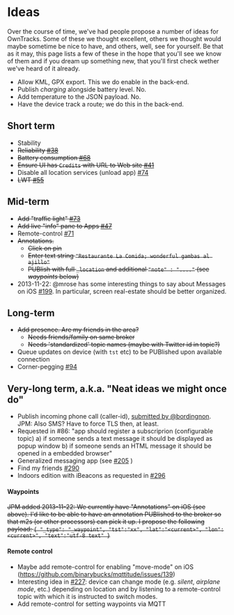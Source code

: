# Ideas

Over the course of time, we've had people propose a number of ideas for OwnTracks. Some of these we thought excellent, others we thought would maybe sometime be nice to have, and others, well, see for yourself. Be that as it may, this page lists a few of these in the hope that you'll see we know of them and if you dream up something new, that you'll first check wether we've heard of it already.

* Allow KML, GPX export. This we do enable in the back-end.
* Publish _charging_ alongside battery level. No.
* Add temperature to the JSON payload. No.
* Have the device track a route; we do this in the back-end.


## Short term

* Stability
* <del>Reliability [#38](https://github.com/binarybucks/mqttitude/issues/38)</del>
* <del>Battery consumption [#68](https://github.com/binarybucks/mqttitude/issues/68)</del>
* <del>Ensure UI has `Credits` with URL to Web site [#41](https://github.com/binarybucks/mqttitude/issues/41)</del>
* Disable all location services (unload app) [#74](https://github.com/binarybucks/mqttitude/issues/74)
* <del>LWT [#55](https://github.com/binarybucks/mqttitude/issues/55)</del>

## Mid-term

* <del>Add "traffic light" [#73](https://github.com/binarybucks/mqttitude/issues/73)</del>
* <del>Add live "info" pane to Apps [#47](https://github.com/binarybucks/mqttitude/issues/47)</del>
* Remote-control [#71](https://github.com/binarybucks/mqttitude/issues/71)
* <del>Annotations.</del>
  * <del>Click on pin</del>
  * <del>Enter text string `"Restaurante La Comida; wonderful gambas al ajillo"`</del>
  * <del>PUBlish with full `_location` and additional `"note" : "...."` (see _waypoints_ below)</del>
* 2013-11-22: @mrose has some interesting things to say about Messages on iOS [#199](https://github.com/binarybucks/mqttitude/issues/199). In particular, screen real-estate should be better organized.


## Long-term

* <del>Add presence. Are my friends in the area?</del>
  * <del>Needs friends/family on same broker</del>
  * <del>Needs 'standardized' topic names (maybe with Twitter id in topic?)</del>
* Queue updates on device (with `tst` etc) to be PUBlished upon available connection
* Corner-pegging [#94](https://github.com/binarybucks/mqttitude/issues/94)

## Very-long term, a.k.a. "Neat ideas we might once do"

* Publish incoming phone call (caller-id), [submitted by @bordingnon](http://twitter.com/bordignon/status/372627079059079168). JPM: Also SMS? Have to force TLS then, at least.
* Requested in #86: "app should register a subscriprion (configurable topic) a) if someone sends a text message it should be displayed as popup window b) if someone sends an HTML message it should be opened in a embedded browser"
* Generalized messaging app (see [#205](https://github.com/binarybucks/mqttitude/issues/205) )
* Find my friends [#290](https://github.com/binarybucks/mqttitude/blob/master/docs/FUTURE.md)
* Indoors edition with iBeacons as requested in [#296](https://github.com/binarybucks/mqttitude/issues/296)

#### Waypoints

<del>JPM added 2013-11-22: We currently have "Annotations" on iOS (see above). I'd like to be able to have an annotation PUBlished to the broker so that m2s (or other processors) can pick it up. I propose the following payload: `{ "_type": "_waypoint", "tst":"xx", "lat":"<current>", "lon":<current>", "text":"utf-8 text" }`</del>

#### Remote control

* Maybe add remote-control for enabling "move-mode" on iOS (https://github.com/binarybucks/mqttitude/issues/139)
* Interesting idea in [#227](https://github.com/binarybucks/mqttitude/issues/227): device can change mode (e.g. _silent_, _airplane mode_, etc.) depending on location and by listening to a remote-control topic with which it is instructed to switch modes.
* Add remote-control for setting waypoints via MQTT

